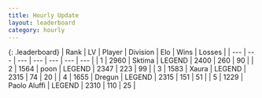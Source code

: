 ```yaml
---
title: Hourly Update
layout: leaderboard
category: hourly
---
```


{: .leaderboard}
| Rank | LV | Player | Division | Elo | Wins | Losses |
| --- | --- | --- | --- | --- | --- | --- |
| <span data-change="0">1</span> | 2960 | <span title="ID: 353063">Sktima</span> | LEGEND | <span data-change="0">2400</span> | <span data-change="0">260</span> | <span data-change="0">90</span> |
| <span data-change="0">2</span> | 1564 | <span title="ID: 540690">poon</span> | LEGEND | <span data-change="11">2347</span> | <span data-change="2">223</span> | <span data-change="0">99</span> |
| <span data-change="2">3</span> | 1583 | <span title="ID: 200908">Xaura</span> | LEGEND | <span data-change="5">2315</span> | <span data-change="3">74</span> | <span data-change="1">20</span> |
| <span data-change="-1">4</span> | 1655 | <span title="ID: 337810">Dregun</span> | LEGEND | <span data-change="0">2315</span> | <span data-change="0">151</span> | <span data-change="0">51</span> |
| <span data-change="-1">5</span> | 1229 | <span title="ID: 512212">Paolo Aluffi</span> | LEGEND | <span data-change="0">2310</span> | <span data-change="0">110</span> | <span data-change="0">25</span> |